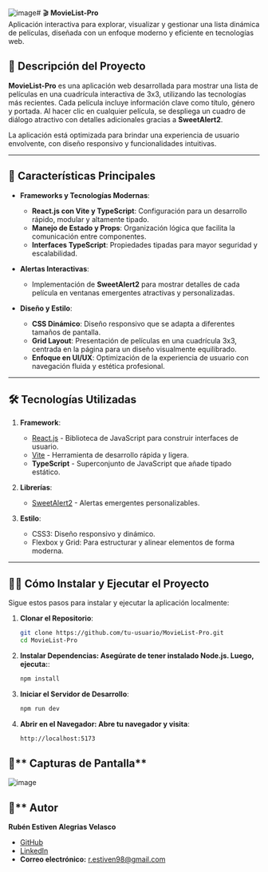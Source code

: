 ![image](https://github.com/user-attachments/assets/37fabdb0-13e9-435c-b936-c3a5e03e1cfa)# 🎬 **MovieList-Pro**  
Aplicación interactiva para explorar, visualizar y gestionar una lista dinámica de películas, diseñada con un enfoque moderno y eficiente en tecnologías web.

## 📖 **Descripción del Proyecto**  
**MovieList-Pro** es una aplicación web desarrollada para mostrar una lista de películas en una cuadrícula interactiva de 3x3, utilizando las tecnologías más recientes. Cada película incluye información clave como título, género y portada. Al hacer clic en cualquier película, se despliega un cuadro de diálogo atractivo con detalles adicionales gracias a **SweetAlert2**. 

La aplicación está optimizada para brindar una experiencia de usuario envolvente, con diseño responsivo y funcionalidades intuitivas.

---

## 🚀 **Características Principales**
- **Frameworks y Tecnologías Modernas**:
  - **React.js con Vite y TypeScript**: Configuración para un desarrollo rápido, modular y altamente tipado.
  - **Manejo de Estado y Props**: Organización lógica que facilita la comunicación entre componentes.
  - **Interfaces TypeScript**: Propiedades tipadas para mayor seguridad y escalabilidad.

- **Alertas Interactivas**:
  - Implementación de **SweetAlert2** para mostrar detalles de cada película en ventanas emergentes atractivas y personalizadas.

- **Diseño y Estilo**:
  - **CSS Dinámico**: Diseño responsivo que se adapta a diferentes tamaños de pantalla.
  - **Grid Layout**: Presentación de películas en una cuadrícula 3x3, centrada en la página para un diseño visualmente equilibrado.
  - **Enfoque en UI/UX**: Optimización de la experiencia de usuario con navegación fluida y estética profesional.

---

## 🛠️ **Tecnologías Utilizadas**
1. **Framework**:
   - [React.js](https://react.dev/) - Biblioteca de JavaScript para construir interfaces de usuario.
   - [Vite](https://vitejs.dev/) - Herramienta de desarrollo rápida y ligera.
   - **TypeScript** - Superconjunto de JavaScript que añade tipado estático.

2. **Librerías**:
   - [SweetAlert2](https://sweetalert2.github.io/) - Alertas emergentes personalizables.

3. **Estilo**:
   - CSS3: Diseño responsivo y dinámico.
   - Flexbox y Grid: Para estructurar y alinear elementos de forma moderna.

---

## 🧑‍💻 **Cómo Instalar y Ejecutar el Proyecto**
Sigue estos pasos para instalar y ejecutar la aplicación localmente:

1. **Clonar el Repositorio**:
   ```bash
   git clone https://github.com/tu-usuario/MovieList-Pro.git
   cd MovieList-Pro

2. **Instalar Dependencias: Asegúrate de tener instalado Node.js. Luego, ejecuta:**:
   ```bash
   npm install

3. **Iniciar el Servidor de Desarrollo**:
   ```bash
   npm run dev

4. **Abrir en el Navegador: Abre tu navegador y visita**:
   ```bash
   http://localhost:5173


## 🎨** Capturas de Pantalla**
![image](https://github.com/user-attachments/assets/51faf387-0e1d-4ae7-b353-a0786c12bbca)


## 🌟** Autor
**Rubén Estiven Alegrias Velasco**  
- [GitHub](https://github.com/russven)  
- [LinkedIn](https://www.linkedin.com/in/ruben-alegrias-b8560a2a5/)  
- **Correo electrónico:** [r.estiven98@gmail.com](mailto:r.estiven98@gmail.com) 
